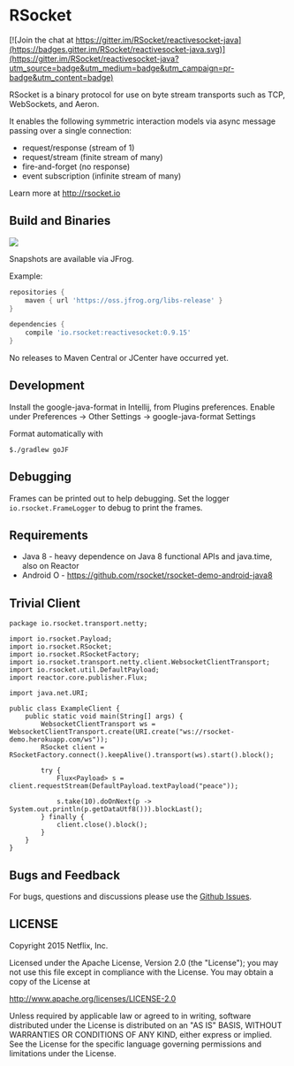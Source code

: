 # RSocket

[![Join the chat at https://gitter.im/RSocket/reactivesocket-java](https://badges.gitter.im/RSocket/reactivesocket-java.svg)](https://gitter.im/RSocket/reactivesocket-java?utm_source=badge&utm_medium=badge&utm_campaign=pr-badge&utm_content=badge)

RSocket is a binary protocol for use on byte stream transports such as TCP, WebSockets, and Aeron.

It enables the following symmetric interaction models via async message passing over a single connection:

- request/response (stream of 1)
- request/stream (finite stream of many)
- fire-and-forget (no response)
- event subscription (infinite stream of many)

Learn more at http://rsocket.io

## Build and Binaries

<a href='https://travis-ci.org/rsocket/rsocket-java/builds'><img src='https://travis-ci.org/rsocket/rsocket-java.svg?branch=1.0.x'></a>

Snapshots are available via JFrog.

Example:

```groovy
repositories {
    maven { url 'https://oss.jfrog.org/libs-release' }
}

dependencies {
    compile 'io.rsocket:reactivesocket:0.9.15'
}
```

No releases to Maven Central or JCenter have occurred yet.

## Development

Install the google-java-format in Intellij, from Plugins preferences.
Enable under Preferences -> Other Settings -> google-java-format Settings

Format automatically with

```
$./gradlew goJF
```

## Debugging
Frames can be printed out to help debugging. Set the logger `io.rsocket.FrameLogger` to debug to print the frames.

## Requirements

- Java 8 - heavy dependence on Java 8 functional APIs and java.time, also on Reactor
- Android O - https://github.com/rsocket/rsocket-demo-android-java8

## Trivial Client

```
package io.rsocket.transport.netty;

import io.rsocket.Payload;
import io.rsocket.RSocket;
import io.rsocket.RSocketFactory;
import io.rsocket.transport.netty.client.WebsocketClientTransport;
import io.rsocket.util.DefaultPayload;
import reactor.core.publisher.Flux;

import java.net.URI;

public class ExampleClient {
    public static void main(String[] args) {
        WebsocketClientTransport ws = WebsocketClientTransport.create(URI.create("ws://rsocket-demo.herokuapp.com/ws"));
        RSocket client = RSocketFactory.connect().keepAlive().transport(ws).start().block();

        try {
            Flux<Payload> s = client.requestStream(DefaultPayload.textPayload("peace"));

            s.take(10).doOnNext(p -> System.out.println(p.getDataUtf8())).blockLast();
        } finally {
            client.close().block();
        }
    }
}
```

## Bugs and Feedback

For bugs, questions and discussions please use the [Github Issues](https://github.com/RSocket/reactivesocket-java/issues).

## LICENSE

Copyright 2015 Netflix, Inc.

Licensed under the Apache License, Version 2.0 (the "License");
you may not use this file except in compliance with the License.
You may obtain a copy of the License at

<http://www.apache.org/licenses/LICENSE-2.0>

Unless required by applicable law or agreed to in writing, software
distributed under the License is distributed on an "AS IS" BASIS,
WITHOUT WARRANTIES OR CONDITIONS OF ANY KIND, either express or implied.
See the License for the specific language governing permissions and
limitations under the License.
